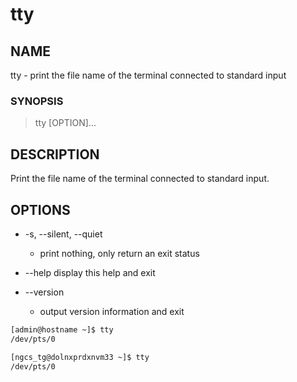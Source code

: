 # tty

## NAME

tty - print the file name of the terminal connected to standard input

### SYNOPSIS

> tty [OPTION]...

## DESCRIPTION

Print the file name of the terminal connected to standard input.

## OPTIONS

* -s, --silent, --quiet

  * print nothing, only return an exit status

* --help display this help and exit

* --version
  * output version information and exit

```bash
[admin@hostname ~]$ tty
/dev/pts/0
```

```bash
[ngcs_tg@dolnxprdxnvm33 ~]$ tty
/dev/pts/0
```
